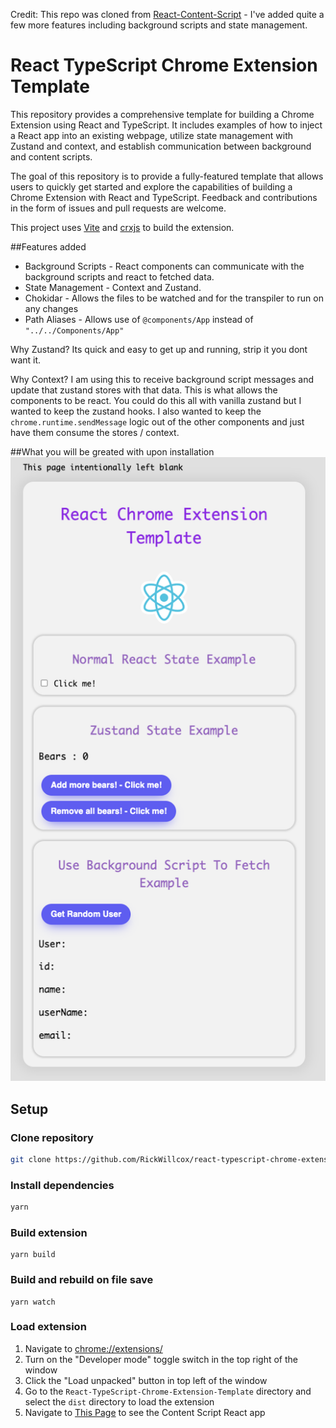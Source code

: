 Credit: This repo was cloned from [React-Content-Script](https://github.com/yosevu/react-content-script) - I've added quite a few more features including background scripts and state management.

# React TypeScript Chrome Extension Template

This repository provides a comprehensive template for building a Chrome Extension using React and TypeScript. It includes examples of how to inject a React app into an existing webpage, utilize state management with Zustand and context, and establish communication between background and content scripts.

The goal of this repository is to provide a fully-featured template that allows users to quickly get started and explore the capabilities of building a Chrome Extension with React and TypeScript. Feedback and contributions in the form of issues and pull requests are welcome.

This project uses [Vite](https://vitejs.dev/) and [crxjs](https://crxjs.dev/vite-plugin) to build the extension.

##Features added

- Background Scripts - React components can communicate with the background scripts and react to fetched data.
- State Management - Context and Zustand.
- Chokidar - Allows the files to be watched and for the transpiler to run on any changes
- Path Aliases - Allows use of `@components/App` instead of `"../../Components/App"`

Why Zustand? Its quick and easy to get up and running, strip it you dont want it.

Why Context? I am using this to receive background script messages and update that zustand stores with that data. This is what allows the components to be react. You could do this all with vanilla zustand but I wanted to keep the zustand hooks. I also wanted to keep the `chrome.runtime.sendMessage` logic out of the other components and just have them consume the stores / context.

##What you will be greated with upon installation
![Example Page](example-page.png)

## Setup

### Clone repository

```sh
git clone https://github.com/RickWillcox/react-typescript-chrome-extension-template.git
```

### Install dependencies

```sh
yarn
```

### Build extension

```
yarn build
```

### Build and rebuild on file save

```
yarn watch
```

### Load extension

1. Navigate to [chrome://extensions/](chrome://extensions/)
1. Turn on the "Developer mode" toggle switch in the top right of the window
1. Click the "Load unpacked" button in top left of the window
1. Go to the `React-TypeScript-Chrome-Extension-Template` directory and select the `dist` directory to load the extension
1. Navigate to [This Page](https://this-page-intentionally-left-blank.org/) to see the Content Script React app
